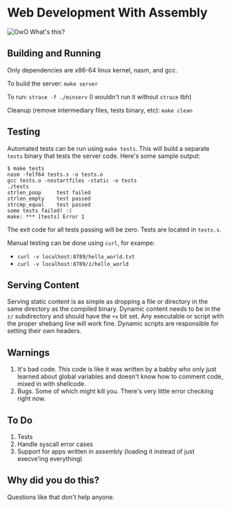 # Web Development With Assembly

![OwO What's this?](https://i.imgur.com/aZXSGwgl.png)

## Building and Running

Only dependencies are x86-64 linux kernel, nasm, and gcc.

To build the server: `make server`

To run: `strace -f ./minserv` (I wouldn't run it without `strace` tbh)

Cleanup (remove intermediary files, tests binary, etc): `make clean`

## Testing

Automated tests can be run using `make tests`. This will build a separate `tests` binary that tests the server code. Here's some sample output:
```
$ make tests
nasm -felf64 tests.s -o tests.o
gcc tests.o -nostartfiles -static -o tests
./tests
strlen_poop     test failed
strlen_empty    test passed
strcmp_equal    test passed
some tests failed! :(
make: *** [tests] Error 1
```
The exit code for all tests passing will be zero. Tests are located in `tests.s`.

Manual testing can be done using `curl`, for exampe:
- `curl -v localhost:8789/hello_world.txt`
- `curl -v localhost:8789/z/hello_world`

## Serving Content

Serving static content is as simple as dropping a file or directory in the same directory as the compiled binary. Dynamic content needs to be in the `z/` subdirectory and should have the `+x` bit set. Any executable or script with the proper shebang line will work fine. Dynamic scripts are responsible for setting their own headers.

## Warnings

1. It's bad code. This code is like it was written by a babby who only just learned about global variables and doesn't know how to comment code, mixed in with shellcode.
2. Bugs. Some of which might kill you. There's very little error checking right now.

## To Do

1. Tests
2. Handle syscall error cases
3. Support for apps written in assembly (loading it instead of just execve'ing everything)

## Why did you do this?

Questions like that don't help anyone.
